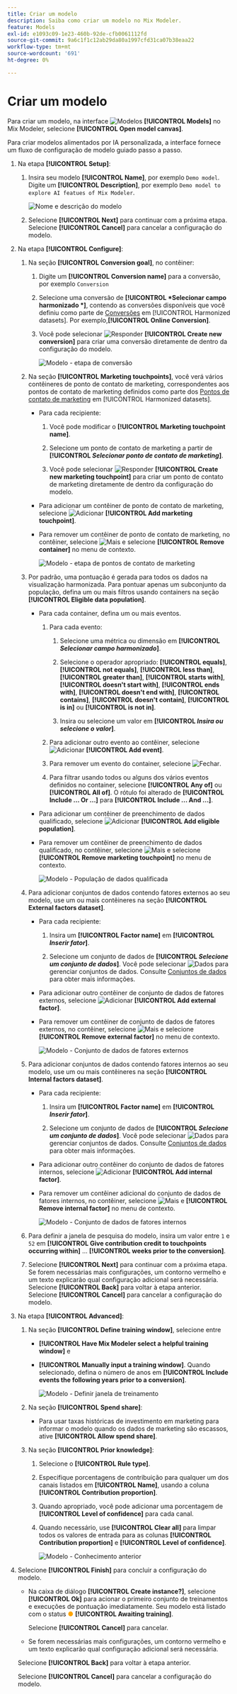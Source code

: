 ```yaml
---
title: Criar um modelo
description: Saiba como criar um modelo no Mix Modeler.
feature: Models
exl-id: e1093c09-1e23-460b-92de-cfb0061112fd
source-git-commit: 9a6c1f1c12ab29da80a1997cfd31ca07b38eaa22
workflow-type: tm+mt
source-wordcount: '691'
ht-degree: 0%

---
```


# Criar um modelo

Para criar um modelo, na interface ![Modelos](/help/assets/icons/FileData.svg) **[!UICONTROL Models]** no Mix Modeler, selecione **[!UICONTROL Open model canvas]**.

Para criar modelos alimentados por IA personalizada, a interface fornece um fluxo de configuração de modelo guiado passo a passo.

1. Na etapa **[!UICONTROL Setup]**:

   1. Insira seu modelo **[!UICONTROL Name]**, por exemplo `Demo model`. Digite um **[!UICONTROL Description]**, por exemplo `Demo model to explore AI featues of Mix Modeler`.

      ![Nome e descrição do modelo](/help/assets/model-name-description.png)

   1. Selecione **[!UICONTROL Next]** para continuar com a próxima etapa. Selecione **[!UICONTROL Cancel]** para cancelar a configuração do modelo.

1. Na etapa **[!UICONTROL Configure]**:

   1. Na seção **[!UICONTROL Conversion goal]**, no contêiner:

      1. Digite um **[!UICONTROL Conversion name]** para a conversão, por exemplo `Conversion`

      1. Selecione uma conversão de **[!UICONTROL *Selecionar campo harmonizado *]**, contendo as conversões disponíveis que você definiu como parte de [Conversões](../harmonize-data/conversions.md) em [!UICONTROL Harmonized datasets]. Por exemplo,**[!UICONTROL Online Conversion]**.

      1. Você pode selecionar ![Responder](/help/assets/icons/Reply.svg) **[!UICONTROL Create new conversion]** para criar uma conversão diretamente de dentro da configuração do modelo.

         ![Modelo - etapa de conversão](/help/assets/model-conversion-step.png)

   1. Na seção **[!UICONTROL Marketing touchpoints]**, você verá vários contêineres de ponto de contato de marketing, correspondentes aos pontos de contato de marketing definidos como parte dos [Pontos de contato de marketing](../harmonize-data/marketing-touchpoints.md) em [!UICONTROL Harmonized datasets].

      * Para cada recipiente:

         1. Você pode modificar o **[!UICONTROL Marketing touchpoint name]**.

         1. Selecione um ponto de contato de marketing a partir de **[!UICONTROL _Selecionar ponto de contato de marketing_]**.

         1. Você pode selecionar ![Responder](/help/assets/icons/Reply.svg) **[!UICONTROL Create new marketing touchpoint]** para criar um ponto de contato de marketing diretamente de dentro da configuração do modelo.

      * Para adicionar um contêiner de ponto de contato de marketing, selecione ![Adicionar](/help/assets/icons/AddCircle.svg) **[!UICONTROL Add marketing touchpoint]**.

      * Para remover um contêiner de ponto de contato de marketing, no contêiner, selecione ![Mais](/help/assets/icons/More.svg) e selecione **[!UICONTROL Remove container]** no menu de contexto.

        ![Modelo - etapa de pontos de contato de marketing](/help/assets/model-marketing-touchpoint-step.png)

   1. Por padrão, uma pontuação é gerada para todos os dados na visualização harmonizada. Para pontuar apenas um subconjunto da população, defina um ou mais filtros usando containers na seção **[!UICONTROL Eligible data population]**.

      * Para cada container, defina um ou mais eventos.

         1. Para cada evento:

            1. Selecione uma métrica ou dimensão em **[!UICONTROL _Selecionar campo harmonizado_]**.

            1. Selecione o operador apropriado: **[!UICONTROL equals]**, **[!UICONTROL not equals]**, **[!UICONTROL less than]**, **[!UICONTROL greater than]**, **[!UICONTROL starts with]**, **[!UICONTROL doesn't start with]**, **[!UICONTROL ends with]**, **[!UICONTROL doesn't end with]**, **[!UICONTROL contains]**, **[!UICONTROL doesn't contain]**, **[!UICONTROL is in]** ou **[!UICONTROL is not in]**.

            1. Insira ou selecione um valor em **[!UICONTROL _Insira ou selecione o valor_]**.

         1. Para adicionar outro evento ao contêiner, selecione ![Adicionar](/help/assets/icons/AddCircle.svg) **[!UICONTROL Add event]**.

         1. Para remover um evento do container, selecione ![Fechar](/help/assets/icons/Close.svg).

         1. Para filtrar usando todos ou alguns dos vários eventos definidos no container, selecione **[!UICONTROL Any of]** ou **[!UICONTROL All of]**. O rótulo foi alterado de **[!UICONTROL Include ... Or ...]** para **[!UICONTROL Include ... And ...]**.

      * Para adicionar um contêiner de preenchimento de dados qualificado, selecione ![Adicionar](/help/assets/icons/AddCircle.svg) **[!UICONTROL Add eligible population]**.

      * Para remover um contêiner de preenchimento de dados qualificado, no contêiner, selecione ![Mais](/help/assets/icons/More.svg) e selecione **[!UICONTROL Remove marketing touchpoint]** no menu de contexto.

        ![Modelo - População de dados qualificada](/help/assets/model-eligible-data-population-step.png)

   1. Para adicionar conjuntos de dados contendo fatores externos ao seu modelo, use um ou mais contêineres na seção **[!UICONTROL External factors dataset]**.

      * Para cada recipiente:

         1. Insira um **[!UICONTROL Factor name]** em **[!UICONTROL _Inserir fator_]**.

         1. Selecione um conjunto de dados de **[!UICONTROL _Selecione um conjunto de dados_]**. Você pode selecionar ![Dados](/help/assets/icons/Data.svg) para gerenciar conjuntos de dados. Consulte [Conjuntos de dados](../ingest-data/datasets.md) para obter mais informações.

      * Para adicionar outro contêiner de conjunto de dados de fatores externos, selecione ![Adicionar](/help/assets/icons/AddCircle.svg) **[!UICONTROL Add external factor]**.

      * Para remover um contêiner de conjunto de dados de fatores externos, no contêiner, selecione ![Mais](/help/assets/icons/More.svg) e selecione **[!UICONTROL Remove external factor]** no menu de contexto.

        ![Modelo - Conjunto de dados de fatores externos](/help/assets/model-external-factors-dataset-step.png)


   1. Para adicionar conjuntos de dados contendo fatores internos ao seu modelo, use um ou mais contêineres na seção **[!UICONTROL Internal factors dataset]**.

      * Para cada recipiente:

         1. Insira um **[!UICONTROL Factor name]** em **[!UICONTROL _Inserir fator_]**.

         1. Selecione um conjunto de dados de **[!UICONTROL _Selecione um conjunto de dados_]**. Você pode selecionar ![Dados](/help/assets/icons/Data.svg) para gerenciar conjuntos de dados. Consulte [Conjuntos de dados](../ingest-data/datasets.md) para obter mais informações.

      * Para adicionar outro contêiner do conjunto de dados de fatores internos, selecione ![Adicionar](/help/assets/icons/AddCircle.svg) **[!UICONTROL Add internal factor]**.

      * Para remover um contêiner adicional do conjunto de dados de fatores internos, no contêiner, selecione ![Mais](/help/assets/icons/More.svg) e **[!UICONTROL Remove internal factor]** no menu de contexto.

        ![Modelo - Conjunto de dados de fatores internos](/help/assets/model-internal-factors-dataset-step.png)

   1. Para definir a janela de pesquisa do modelo, insira um valor entre `1` e `52` em **[!UICONTROL Give contribution credit to touchpoints occurring within]** ... **[!UICONTROL weeks prior to the conversion]**.

   1. Selecione **[!UICONTROL Next]** para continuar com a próxima etapa. Se forem necessárias mais configurações, um contorno vermelho e um texto explicarão qual configuração adicional será necessária. <br/>Selecione **[!UICONTROL Back]** para voltar à etapa anterior. <br/>Selecione **[!UICONTROL Cancel]** para cancelar a configuração do modelo.

1. Na etapa **[!UICONTROL Advanced]**:

   1. Na seção **[!UICONTROL Define training window]**, selecione entre

      * **[!UICONTROL Have Mix Modeler select a helpful training window]** e

      * **[!UICONTROL Manually input a training window]**. Quando selecionado, defina o número de anos em **[!UICONTROL Include events the following years prior to a conversion]**.

        ![Modelo - Definir janela de treinamento](/help/assets/model-define-training-window.png)

   1. Na seção **[!UICONTROL Spend share]**:

      * Para usar taxas históricas de investimento em marketing para informar o modelo quando os dados de marketing são escassos, ative **[!UICONTROL Allow spend share]**.

   1. Na seção **[!UICONTROL Prior knowledge]**:

      1. Selecione o **[!UICONTROL Rule type]**.

      1. Especifique porcentagens de contribuição para qualquer um dos canais listados em **[!UICONTROL Name]**, usando a coluna **[!UICONTROL Contribution proportion]**.

      1. Quando apropriado, você pode adicionar uma porcentagem de **[!UICONTROL Level of confidence]** para cada canal.

      1. Quando necessário, use **[!UICONTROL Clear all]** para limpar todos os valores de entrada para as colunas **[!UICONTROL Contribution proportion]** e **[!UICONTROL Level of confidence]**.

         ![Modelo - Conhecimento anterior](/help/assets/model-prior-knowledge-step.png)

1. Selecione **[!UICONTROL Finish]** para concluir a configuração do modelo.

   * Na caixa de diálogo **[!UICONTROL Create instance?]**, selecione **[!UICONTROL Ok]** para acionar o primeiro conjunto de treinamentos e execuções de pontuação imediatamente. Seu modelo está listado com o status <span style="color:orange"> ●</span> **[!UICONTROL Awaiting training]**.

     Selecione **[!UICONTROL Cancel]** para cancelar.

   * Se forem necessárias mais configurações, um contorno vermelho e um texto explicarão qual configuração adicional será necessária.

   Selecione **[!UICONTROL Back]** para voltar à etapa anterior.

   Selecione **[!UICONTROL Cancel]** para cancelar a configuração do modelo.
